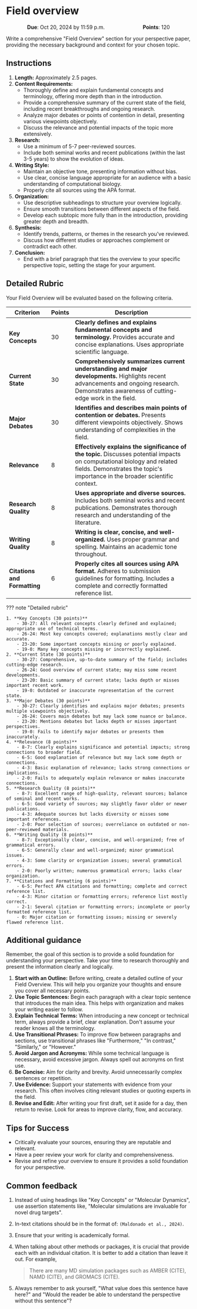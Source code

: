 # Field overview

<p style="text-align: center;">
    <object hspace="50">
        <strong>Due</strong></a>: Oct 20, 2024 by 11:59 p.m.
    </object>
    <object hspace="50">
        <strong>Points</strong></a>: 120
    </object>
</p>

Write a comprehensive "Field Overview" section for your perspective paper, providing the necessary background and context for your chosen topic.

## Instructions

1.  **Length:** Approximately 2.5 pages.
2.  **Content Requirements:**
    -   Thoroughly define and explain fundamental concepts and terminology, offering more depth than in the introduction.
    -   Provide a comprehensive summary of the current state of the field, including recent breakthroughs and ongoing research.
    -   Analyze major debates or points of contention in detail, presenting various viewpoints objectively.
    -   Discuss the relevance and potential impacts of the topic more extensively.
3.  **Research:**
    -   Use a minimum of 5-7 peer-reviewed sources.
    -   Include both seminal works and recent publications (within the last 3-5 years) to show the evolution of ideas.
4.  **Writing Style:**
    -   Maintain an objective tone, presenting information without bias.
    -   Use clear, concise language appropriate for an audience with a basic understanding of computational biology.
    -   Properly cite all sources using the APA format.
5.  **Organization:**
    -   Use descriptive subheadings to structure your overview logically.
    -   Ensure smooth transitions between different aspects of the field.
    -   Develop each subtopic more fully than in the introduction, providing greater depth and breadth.
6.  **Synthesis:**
    -   Identify trends, patterns, or themes in the research you've reviewed.
    -   Discuss how different studies or approaches complement or contradict each other.
7.  **Conclusion:**
    -   End with a brief paragraph that ties the overview to your specific perspective topic, setting the stage for your argument.

## Detailed Rubric

Your Field Overview will be evaluated based on the following criteria.

| Criterion               | Points | Description                                                                                                                                                  |
|-------------------------|--------|--------------------------------------------------------------------------------------------------------------------------------------------------------------|
| **Key Concepts**        | 30     | **Clearly defines and explains fundamental concepts and terminology.** Provides accurate and concise explanations. Uses appropriate scientific language.      |
| **Current State**       | 30     | **Comprehensively summarizes current understanding and major developments.** Highlights recent advancements and ongoing research. Demonstrates awareness of cutting-edge work in the field. |
| **Major Debates**       | 30     | **Identifies and describes main points of contention or debates.** Presents different viewpoints objectively. Shows understanding of complexities in the field.  |
| **Relevance**           | 8      | **Effectively explains the significance of the topic.** Discusses potential impacts on computational biology and related fields. Demonstrates the topic's importance in the broader scientific context. |
| **Research Quality**    | 8      | **Uses appropriate and diverse sources.** Includes both seminal works and recent publications. Demonstrates thorough research and understanding of the literature.|
| **Writing Quality**     | 8      | **Writing is clear, concise, and well-organized.** Uses proper grammar and spelling. Maintains an academic tone throughout.                                       |
| **Citations and Formatting** | 6  | **Properly cites all sources using APA format.** Adheres to submission guidelines for formatting. Includes a complete and correctly formatted reference list.      |

??? note "Detailed rubric"

    1. **Key Concepts (30 points)**
        - 30-27: All relevant concepts clearly defined and explained; appropriate use of technical terms.
        - 26-24: Most key concepts covered; explanations mostly clear and accurate.
        - 23-20: Some important concepts missing or poorly explained.
        - 19-0: Many key concepts missing or incorrectly explained.
    2. **Current State (30 points)**
        - 30-27: Comprehensive, up-to-date summary of the field; includes cutting-edge research.
        - 26-24: Good overview of current state; may miss some recent developments.
        - 23-20: Basic summary of current state; lacks depth or misses important recent work.
        - 19-0: Outdated or inaccurate representation of the current state.
    3. **Major Debates (30 points)**
        - 30-27: Clearly identifies and explains major debates; presents multiple viewpoints objectively.
        - 26-24: Covers main debates but may lack some nuance or balance.
        - 23-20: Mentions debates but lacks depth or misses important perspectives.
        - 19-0: Fails to identify major debates or presents them inaccurately.
    4. **Relevance (8 points)**
        - 8-7: Clearly explains significance and potential impacts; strong connections to broader field.
        - 6-5: Good explanation of relevance but may lack some depth or connections.
        - 4-3: Basic explanation of relevance; lacks strong connections or implications.
        - 2-0: Fails to adequately explain relevance or makes inaccurate connections.
    5. **Research Quality (8 points)**
        - 8-7: Excellent range of high-quality, relevant sources; balance of seminal and recent works.
        - 6-5: Good variety of sources; may slightly favor older or newer publications.
        - 4-3: Adequate sources but lacks diversity or misses some important references.
        - 2-0: Poor selection of sources; overreliance on outdated or non-peer-reviewed materials.
    6. **Writing Quality (8 points)**
        - 8-7: Exceptionally clear, concise, and well-organized; free of grammatical errors.
        - 6-5: Generally clear and well-organized; minor grammatical issues.
        - 4-3: Some clarity or organization issues; several grammatical errors.
        - 2-0: Poorly written; numerous grammatical errors; lacks clear organization.
    7. **Citations and Formatting (6 points)**
        - 6-5: Perfect APA citations and formatting; complete and correct reference list.
        - 4-3: Minor citation or formatting errors; reference list mostly correct.
        - 2-1: Several citation or formatting errors; incomplete or poorly formatted reference list.
        - 0: Major citation or formatting issues; missing or severely flawed reference list.

## Additional guidance

Remember, the goal of this section is to provide a solid foundation for understanding your perspective.
Take your time to research thoroughly and present the information clearly and logically.

1.  **Start with an Outline:** Before writing, create a detailed outline of your Field Overview. This will help you organize your thoughts and ensure you cover all necessary points.
2.  **Use Topic Sentences:** Begin each paragraph with a clear topic sentence that introduces the main idea. This helps with organization and makes your writing easier to follow.
3.  **Explain Technical Terms:** When introducing a new concept or technical term, always provide a brief, clear explanation. Don't assume your reader knows all the terminology.
4.  **Use Transitional Phrases:** To improve flow between paragraphs and sections, use transitional phrases like "Furthermore," "In contrast," "Similarly," or "However."
5.  **Avoid Jargon and Acronyms:** While some technical language is necessary, avoid excessive jargon. Always spell out acronyms on first use.
6.  **Be Concise:** Aim for clarity and brevity. Avoid unnecessarily complex sentences or repetition.
7.  **Use Evidence:** Support your statements with evidence from your research. This often involves citing relevant studies or quoting experts in the field.
8.  **Revise and Edit:** After writing your first draft, set it aside for a day, then return to revise. Look for areas to improve clarity, flow, and accuracy.

## Tips for Success

-   Critically evaluate your sources, ensuring they are reputable and relevant.
-   Have a peer review your work for clarity and comprehensiveness.
-   Revise and refine your overview to ensure it provides a solid foundation for your perspective.

## Common feedback

1.  Instead of using headings like "Key Concepts" or "Molecular Dynamics", use assertion statements like, "Molecular simulations are invaluable for novel drug targets".
2.  In-text citations should be in the format of: `(Maldonado et al., 2024)`.
3.  Ensure that your writing is academically formal.
4.  When talking about other methods or packages, it is crucial that provide each with an individual citation.
    It is better to add a citation than leave it out.
    For example,

    > There are many MD simulation packages such as AMBER (CITE), NAMD (CITE), and GROMACS (CITE).
5.  Always remember to ask yourself, "What value does this sentence have here?" and "Would the reader be able to understand the perspective without this sentence"?
